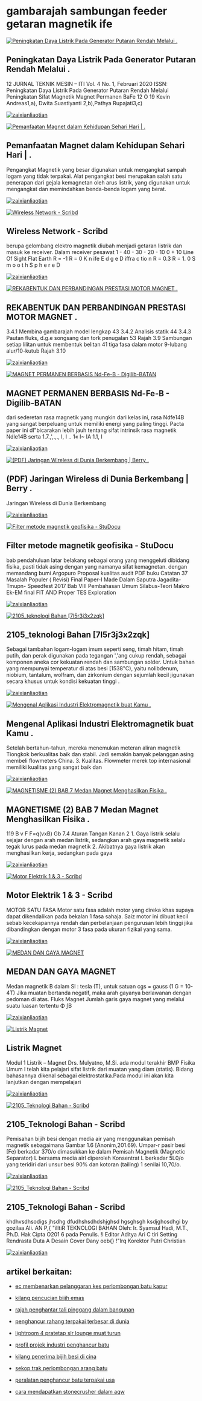 # gambarajah sambungan feeder getaran magnetik ife
<a href="https://mnn.zoosnet.net/LR/Chatpre.aspx?id=MNN94995150&p=https://topgrinding.com/" target="_blank">![Peningkatan Daya Listrik Pada Generator Putaran Rendah Melalui .](https://github.com/technlg/images/blob/main/21.jpg)</a>
## Peningkatan Daya Listrik Pada Generator Putaran Rendah Melalui .
12 JURNAL TEKNIK MESIN – ITI Vol. 4 No. 1, Februari 2020 ISSN: Peningkatan Daya Listrik Pada Generator Putaran Rendah Melalui Peningkatan Sifat Magnetik Magnet Permanen BaFe 12 O 19 Kevin Andreas1,a), Dwita Suastiyanti 2,b),Pathya Rupajati3,c) 
<a href="https://mnn.zoosnet.net/LR/Chatpre.aspx?id=MNN94995150&p=https://topgrinding.com/" target="_blank"><img src="https://github.com/technlg/images/raw/main/chat11.jpg" alt="zaixianliaotian"/></a><a href="//whatsapp.shibangsoft.com/WhatsApp.php" ><img src="https://github.com/technlg/images/raw/main/chat11.png" alt=""></a>
<a href="https://mnn.zoosnet.net/LR/Chatpre.aspx?id=MNN94995150&p=https://topgrinding.com/" target="_blank">![Pemanfaatan Magnet dalam Kehidupan Sehari Hari | .](https://github.com/technlg/images/blob/main/47.jpg)</a>
## Pemanfaatan Magnet dalam Kehidupan Sehari Hari | .
Pengangkat Magnetik yang besar digunakan untuk mengangkat sampah logam yang tidak terpakai. Alat pengangkat besi merupakan salah satu penerapan dari gejala kemagnetan oleh arus listrik, yang digunakan untuk mengangkat dan memindahkan benda-benda logam yang berat.
<a href="https://mnn.zoosnet.net/LR/Chatpre.aspx?id=MNN94995150&p=https://topgrinding.com/" target="_blank"><img src="https://github.com/technlg/images/raw/main/chat11.jpg" alt="zaixianliaotian"/></a><a href="//whatsapp.shibangsoft.com/WhatsApp.php" ><img src="https://github.com/technlg/images/raw/main/chat11.png" alt=""></a>
<a href="https://mnn.zoosnet.net/LR/Chatpre.aspx?id=MNN94995150&p=https://topgrinding.com/" target="_blank">![Wireless Network - Scribd](https://github.com/technlg/images/blob/main/46.jpg)</a>
## Wireless Network - Scribd
berupa gelombang elektro magnetik diubah menjadi getaran listrik dan masuk ke receiver. Dalam receiver pesawat  1 - 40 - 30 - 20 - 10 0 + 10 Line Of Sight Flat Earth R = -1 R = 0 K n ife E d g e D iffra c tio n R = 0.3 R = 1. 0 S m o o t h S p h e r e D 
<a href="https://mnn.zoosnet.net/LR/Chatpre.aspx?id=MNN94995150&p=https://topgrinding.com/" target="_blank"><img src="https://github.com/technlg/images/raw/main/chat11.jpg" alt="zaixianliaotian"/></a><a href="//whatsapp.shibangsoft.com/WhatsApp.php" ><img src="https://github.com/technlg/images/raw/main/chat11.png" alt=""></a>
<a href="https://mnn.zoosnet.net/LR/Chatpre.aspx?id=MNN94995150&p=https://topgrinding.com/" target="_blank">![REKABENTUK DAN PERBANDINGAN PRESTASI MOTOR MAGNET .](https://github.com/technlg/images/blob/main/34.jpg)</a>
## REKABENTUK DAN PERBANDINGAN PRESTASI MOTOR MAGNET .
3.4.1 Membina gambarajah model lengkap 43 3.4.2 Analisis statik 44 3.4.3 Pautan fluks, d.g.e songsang dan tork penugalan 53  Rajah 3.9 Sambungan setiap lilitan untuk membentuk belitan 41 tiga fasa dalam motor 9-lubang alur/10-kutub Rajah 3.10 
<a href="https://mnn.zoosnet.net/LR/Chatpre.aspx?id=MNN94995150&p=https://topgrinding.com/" target="_blank"><img src="https://github.com/technlg/images/raw/main/chat11.jpg" alt="zaixianliaotian"/></a><a href="//whatsapp.shibangsoft.com/WhatsApp.php" ><img src="https://github.com/technlg/images/raw/main/chat11.png" alt=""></a>
<a href="https://mnn.zoosnet.net/LR/Chatpre.aspx?id=MNN94995150&p=https://topgrinding.com/" target="_blank">![MAGNET PERMANEN BERBASIS Nd-Fe-B - Digilib-BATAN](https://github.com/technlg/images/blob/main/7.jpg)</a>
## MAGNET PERMANEN BERBASIS Nd-Fe-B - Digilib-BATAN
dari sederetan rasa magnetik yang mungkin dari kelas ini, rasa Ndfe14B yang sangat berpeluang untuk memiliki energi yang paling tinggi. Pacta paper ini dl"bicarakan lebih jauh tentang sifat intrinsik rasa magnetik Ndle14B serta 1.7.,',.,., I, I .. 1« I~ IA 1.1, I
<a href="https://mnn.zoosnet.net/LR/Chatpre.aspx?id=MNN94995150&p=https://topgrinding.com/" target="_blank"><img src="https://github.com/technlg/images/raw/main/chat11.jpg" alt="zaixianliaotian"/></a><a href="//whatsapp.shibangsoft.com/WhatsApp.php" ><img src="https://github.com/technlg/images/raw/main/chat11.png" alt=""></a>
<a href="https://mnn.zoosnet.net/LR/Chatpre.aspx?id=MNN94995150&p=https://topgrinding.com/" target="_blank">![(PDF) Jaringan Wireless di Dunia Berkembang | Berry .](https://github.com/technlg/images/blob/main/3.jpg)</a>
## (PDF) Jaringan Wireless di Dunia Berkembang | Berry .
Jaringan Wireless di Dunia Berkembang
<a href="https://mnn.zoosnet.net/LR/Chatpre.aspx?id=MNN94995150&p=https://topgrinding.com/" target="_blank"><img src="https://github.com/technlg/images/raw/main/chat11.jpg" alt="zaixianliaotian"/></a><a href="//whatsapp.shibangsoft.com/WhatsApp.php" ><img src="https://github.com/technlg/images/raw/main/chat11.png" alt=""></a>
<a href="https://mnn.zoosnet.net/LR/Chatpre.aspx?id=MNN94995150&p=https://topgrinding.com/" target="_blank">![Filter metode magnetik geofisika - StuDocu](https://github.com/technlg/images/blob/main/19.jpg)</a>
## Filter metode magnetik geofisika - StuDocu
bab pendahuluan latar belakang sebagai orang yang menggeluti dibidang fisika, pasti tidak asing dengan yang namanya sifat kemagnetan. dengan memandang bumi Argopuro Proposal kualitas audit PDF buku Catatan 37 Masalah Populer ( Revisi) Final Paper-I Made Dalam Saputra Jagadita- Tmupn- Speedfest 2017 Bab VIII Pembahasan Umum Silabus-Teori Makro Ek-EM final FIT AND Proper TES Exploration 
<a href="https://mnn.zoosnet.net/LR/Chatpre.aspx?id=MNN94995150&p=https://topgrinding.com/" target="_blank"><img src="https://github.com/technlg/images/raw/main/chat11.jpg" alt="zaixianliaotian"/></a><a href="//whatsapp.shibangsoft.com/WhatsApp.php" ><img src="https://github.com/technlg/images/raw/main/chat11.png" alt=""></a>
<a href="https://mnn.zoosnet.net/LR/Chatpre.aspx?id=MNN94995150&p=https://topgrinding.com/" target="_blank">![2105_teknologi Bahan [7l5r3j3x2zqk]](https://github.com/technlg/images/blob/main/40.jpg)</a>
## 2105_teknologi Bahan [7l5r3j3x2zqk]
Sebagai tambahan logam-logam imum seperti seng, timah hitam, timah putih, dan perak digunakan pada tegangan ','ang cukup rendah, sebagai komponen aneka cor kekuatan rendah dan sambungan solder. Untuk bahan yang mempunyai temperatur di atas besi [1538"C), yaitu nolibdenum, niobium, tantalum, wolfram, dan zirkonium dengan sejumlah kecil jigunakan secara khusus untuk kondisi kekuatan tinggi .
<a href="https://mnn.zoosnet.net/LR/Chatpre.aspx?id=MNN94995150&p=https://topgrinding.com/" target="_blank"><img src="https://github.com/technlg/images/raw/main/chat11.jpg" alt="zaixianliaotian"/></a><a href="//whatsapp.shibangsoft.com/WhatsApp.php" ><img src="https://github.com/technlg/images/raw/main/chat11.png" alt=""></a>
<a href="https://mnn.zoosnet.net/LR/Chatpre.aspx?id=MNN94995150&p=https://topgrinding.com/" target="_blank">![Mengenal Aplikasi Industri Elektromagnetik buat Kamu .](https://github.com/technlg/images/blob/main/13.jpg)</a>
## Mengenal Aplikasi Industri Elektromagnetik buat Kamu .
Setelah bertahun-tahun, mereka menemukan meteran aliran magnetik Tiongkok berkualitas baik dan stabil. Jadi semakin banyak pelanggan asing membeli flowmeters China. 3. Kualitas. Flowmeter merek top internasional memiliki kualitas yang sangat baik dan 
<a href="https://mnn.zoosnet.net/LR/Chatpre.aspx?id=MNN94995150&p=https://topgrinding.com/" target="_blank"><img src="https://github.com/technlg/images/raw/main/chat11.jpg" alt="zaixianliaotian"/></a><a href="//whatsapp.shibangsoft.com/WhatsApp.php" ><img src="https://github.com/technlg/images/raw/main/chat11.png" alt=""></a>
<a href="https://mnn.zoosnet.net/LR/Chatpre.aspx?id=MNN94995150&p=https://topgrinding.com/" target="_blank">![MAGNETISME (2) BAB 7 Medan Magnet Menghasilkan Fisika .](https://github.com/technlg/images/blob/main/49.jpg)</a>
## MAGNETISME (2) BAB 7 Medan Magnet Menghasilkan Fisika .
119 B v F F=q(vxB) Gb 7.4 Aturan Tangan Kanan 2 1. Gaya listrik selalu sejajar dengan arah medan listrik, sedangkan arah gaya magnetik selalu tegak lurus pada medan magnetik 2. Akibatnya gaya listrik akan menghasilkan kerja, sedangkan pada gaya
<a href="https://mnn.zoosnet.net/LR/Chatpre.aspx?id=MNN94995150&p=https://topgrinding.com/" target="_blank"><img src="https://github.com/technlg/images/raw/main/chat11.jpg" alt="zaixianliaotian"/></a><a href="//whatsapp.shibangsoft.com/WhatsApp.php" ><img src="https://github.com/technlg/images/raw/main/chat11.png" alt=""></a>
<a href="https://mnn.zoosnet.net/LR/Chatpre.aspx?id=MNN94995150&p=https://topgrinding.com/" target="_blank">![Motor Elektrik 1 & 3 - Scribd](https://github.com/technlg/images/blob/main/32.jpg)</a>
## Motor Elektrik 1 & 3 - Scribd
MOTOR SATU FASA Motor satu fasa adalah motor yang direka khas supaya dapat dikendalikan pada bekalan 1 fasa sahaja. Saiz motor ini dibuat kecil sebab kecekapannya rendah dan perbelanjaan pengurusan lebih tinggi jika dibandingkan dengan motor 3 fasa pada ukuran fizikal yang sama. 
<a href="https://mnn.zoosnet.net/LR/Chatpre.aspx?id=MNN94995150&p=https://topgrinding.com/" target="_blank"><img src="https://github.com/technlg/images/raw/main/chat11.jpg" alt="zaixianliaotian"/></a><a href="//whatsapp.shibangsoft.com/WhatsApp.php" ><img src="https://github.com/technlg/images/raw/main/chat11.png" alt=""></a>
<a href="https://mnn.zoosnet.net/LR/Chatpre.aspx?id=MNN94995150&p=https://topgrinding.com/" target="_blank">![MEDAN DAN GAYA MAGNET](https://github.com/technlg/images/blob/main/2.jpg)</a>
## MEDAN DAN GAYA MAGNET
Medan magnetik B dalam SI : tesla (T), untuk satuan cgs = gauss (1 G = 10-4T) Jika muatan bertanda negatif, maka arah gayanya berlawanan dengan pedoman di atas. Fluks Magnet Jumlah garis gaya magnet yang melalui suatu luasan tertentu Φ ∫B 
<a href="https://mnn.zoosnet.net/LR/Chatpre.aspx?id=MNN94995150&p=https://topgrinding.com/" target="_blank"><img src="https://github.com/technlg/images/raw/main/chat11.jpg" alt="zaixianliaotian"/></a><a href="//whatsapp.shibangsoft.com/WhatsApp.php" ><img src="https://github.com/technlg/images/raw/main/chat11.png" alt=""></a>
<a href="https://mnn.zoosnet.net/LR/Chatpre.aspx?id=MNN94995150&p=https://topgrinding.com/" target="_blank">![Listrik Magnet](https://github.com/technlg/images/blob/main/1.jpg)</a>
## Listrik Magnet
Modul 1 Listrik – Magnet Drs. Mulyatno, M.Si. ada modul terakhir BMP Fisika Umum I telah kita pelajari sifat listrik dari muatan yang diam (statis). Bidang bahasannya dikenal sebagai elektrostatika.Pada modul ini akan kita lanjutkan dengan mempelajari
<a href="https://mnn.zoosnet.net/LR/Chatpre.aspx?id=MNN94995150&p=https://topgrinding.com/" target="_blank"><img src="https://github.com/technlg/images/raw/main/chat11.jpg" alt="zaixianliaotian"/></a><a href="//whatsapp.shibangsoft.com/WhatsApp.php" ><img src="https://github.com/technlg/images/raw/main/chat11.png" alt=""></a>
<a href="https://mnn.zoosnet.net/LR/Chatpre.aspx?id=MNN94995150&p=https://topgrinding.com/" target="_blank">![2105_Teknologi Bahan - Scribd](https://github.com/technlg/images/blob/main/56.jpg)</a>
## 2105_Teknologi Bahan - Scribd
Pemisahan bijih besi dengan media air yang menggunakan pemisah magnetik sebagaimana Gambar 1.6 [Anonim,201.69). Umpar-r pasir besi [Fe) berkadar 370/o dimasukkan ke dalam Pemisah Magnetik (Magnetic Separator) L bersama media airl diperoleh Konsentrat L berkadar 5L0/o yang teridiri dari unsur besi 90% dan kotoran (tailing) 1 senilai 10,70/o.
<a href="https://mnn.zoosnet.net/LR/Chatpre.aspx?id=MNN94995150&p=https://topgrinding.com/" target="_blank"><img src="https://github.com/technlg/images/raw/main/chat11.jpg" alt="zaixianliaotian"/></a><a href="//whatsapp.shibangsoft.com/WhatsApp.php" ><img src="https://github.com/technlg/images/raw/main/chat11.png" alt=""></a>
<a href="https://mnn.zoosnet.net/LR/Chatpre.aspx?id=MNN94995150&p=https://topgrinding.com/" target="_blank">![2105_Teknologi Bahan - Scribd](https://github.com/technlg/images/blob/main/19.jpg)</a>
## 2105_Teknologi Bahan - Scribd
khdhvsdhsodigs jhsdhg dfudhshsdhdshjghsd hgsghsgh ksdjghosdhgi by gozilaa AIi. AN P,{ "illtiR TEKNOLOGI BAHAN Oleh: Ir. Syamsul Hadi, M.T., Ph.D. Hak Cipta O201 6 pada Penulis. !l Editor Aditya Ari C tiri Setting Rendrasta Duta A Desain Cover Dany oeb{} !"lrq Korektor Putri Christian
<a href="https://mnn.zoosnet.net/LR/Chatpre.aspx?id=MNN94995150&p=https://topgrinding.com/" target="_blank"><img src="https://github.com/technlg/images/raw/main/chat11.jpg" alt="zaixianliaotian"/></a><a href="//whatsapp.shibangsoft.com/WhatsApp.php" ><img src="https://github.com/technlg/images/raw/main/chat11.png" alt=""></a>
## artikel berkaitan:
* [ec membenarkan pelanggaran kes perlombongan batu kapur](ec%20membenarkan%20pelanggaran%20kes%20perlombongan%20batu%20kapur.md)
* [kilang pencucian bijih emas](kilang%20pencucian%20bijih%20emas.md)
* [rajah penghantar tali pinggang dalam bangunan](rajah%20penghantar%20tali%20pinggang%20dalam%20bangunan.md)
* [penghancur rahang terpakai terbesar di dunia](penghancur%20rahang%20terpakai%20terbesar%20di%20dunia.md)
* [lightroom 4 pratetap slr lounge muat turun](lightroom%204%20pratetap%20slr%20lounge%20muat%20turun.md)
* [profil projek industri penghancur batu](profil%20projek%20industri%20penghancur%20batu.md)
* [kilang penerima bijih besi di cina](kilang%20penerima%20bijih%20besi%20di%20cina.md)
* [sekop trak perlombongan arang batu](sekop%20trak%20perlombongan%20arang%20batu.md)
* [peralatan penghancur batu terpakai usa](peralatan%20penghancur%20batu%20terpakai%20usa.md)
* [cara mendapatkan stonecrusher dalam aqw](cara%20mendapatkan%20stonecrusher%20dalam%20aqw.md)
